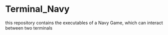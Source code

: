 # Terminal_Navy
this repository contains the executables of a Navy Game, which can interact between two terminals
